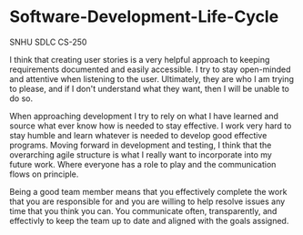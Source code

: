 # Software-Development-Life-Cycle
SNHU SDLC CS-250

I think that creating user stories is a very helpful approach to keeping requirements documented and easily accessible. I try to stay open-minded and attentive when listening to the user. Ultimately, they are who I am trying to please, and if I don't understand what they want, then I will be unable to do so.

When approaching development I try to rely on what I have learned and source what ever know how is needed to stay effective. I work very hard to stay humble and learn whatever is needed to develop good effective programs. Moving forward in development and testing, I think that the overarching agile structure is what I really want to incorporate into my future work. Where everyone has a role to play and the communication flows on principle. 

Being a good team member means that you effectively complete the work that you are responsible for and you are willing to help resolve issues any time that you think you can. You communicate often, transparently, and effectivly to keep the team up to date and aligned with the goals assigned. 
